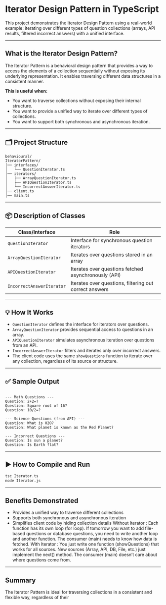 # Iterator Design Pattern in TypeScript

This project demonstrates the Iterator Design Pattern using a real-world example: iterating over different types of question collections (arrays, API results, filtered incorrect answers) with a unified interface.

---

## What is the Iterator Design Pattern?

The Iterator Pattern is a behavioral design pattern that provides a way to access the elements of a collection sequentially without exposing its underlying representation. It enables traversing different data structures in a consistent manner.

**This is useful when:**
- You want to traverse collections without exposing their internal structure.
- You want to provide a unified way to iterate over different types of collections.
- You want to support both synchronous and asynchronous iteration.

---

## 🗂️ Project Structure

```
behavioural/
IteratorPattern/
│── interfaces/
│   └── QuestionIterator.ts
│── iterators/
│   ├── ArrayQuestionIterator.ts
│   ├── APIQuestionIterator.ts
│   └── IncorrectAnswerIterator.ts
│── client.ts
│── main.ts
```

---

## 📦 Description of Classes

| Class/Interface           | Role                                                      |
|---------------------------|-----------------------------------------------------------|
| `QuestionIterator`        | Interface for synchronous question iterators              |
| `ArrayQuestionIterator`   | Iterates over questions stored in an array                |
| `APIQuestionIterator`     | Iterates over questions fetched asynchronously (API)      |
| `IncorrectAnswerIterator` | Iterates over questions, filtering out correct answers    |

---

## 💡 How It Works

- `QuestionIterator` defines the interface for iterators over questions.
- `ArrayQuestionIterator` provides sequential access to questions in an array.
- `APIQuestionIterator` simulates asynchronous iteration over questions from an API.
- `IncorrectAnswerIterator` filters and iterates only over incorrect answers.
- The client code uses the same `showQuestions` function to iterate over any collection, regardless of its source or structure.

---

## ✅ Sample Output

```

--- Math Questions ---
Question: 2+2=?
Question: Square root of 16?
Question: 10/2=?

--- Science Questions (from API) ---
Question: What is H2O?
Question: What planet is known as the Red Planet?

--- Incorrect Questions ---
Question: Is sun a planet?
Question: Is Earth flat?
```

---

## ▶️ How to Compile and Run

```sh
tsc Iterator.ts
node Iterator.js
```

---

## Benefits Demonstrated

- Provides a unified way to traverse different collections
- Supports both synchronous and asynchronous iteration
- Simplifies client code by hiding collection details
Without Iterator : 
Each function has its own loop (for loop).
If tomorrow you want to add file-based questions or database questions, you need to write another loop and another function.
The consumer (main) needs to know how data is fetched.
With Iterator : 
You just write one function (showQuestions) that works for all sources.
New sources (Array, API, DB, File, etc.) just implement the next() method.
The consumer (main) doesn’t care about where questions come from.

---

## Summary

The Iterator Pattern is ideal for traversing collections in a consistent and flexible way, regardless of their